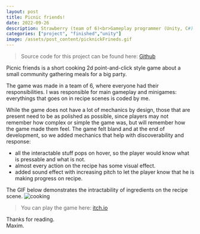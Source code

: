 ```yaml
---
layout: post
title: Picnic friends!
date: 2022-09-26
description: Strawberry (team of 6)<br>Gameplay programmer (Unity, C#)
categories: ["project", "finished","unity"]
image: /assets/post_content/picknickFrineds.gif
---
```

> Source code for this project can be found here: [Github](https://github.com/SillyTinyBird/whgjam2022strawberry)

Picnic friends is a short cooking 2d point-and-click style game about a small community gathering meals for a big party.

The game was made in a team of 6, where everyone had their responsibilities. I was responsible for main gameplay and minigames: everythings that goes on in recipe scenes is coded by me.

While the game does not have a lot of mechanics by design, those that are present need to be as polished as possible, since players may not remember how complex or simple the game was, but will remember how the game made them feel. The game felt bland and at the end of development, so we added mechanics that help with discoverability and response:
- all the interactable stuff pops on hover, so the player would know what is pressable and what is not.
- almost every action on the recipe has some visual effect.
- added sound effect with increasing pitch to let the player know that he is making progress on recipe. 

The GIF below demonstrates the intractability of ingredients on the recipe scene.
![cooking]({{site.baseurl}}/assets/post_content/cooking.gif)
>You can play the game here: [itch.io](https://alexu16.itch.io/picnic-friends)

Thanks for reading.<br>
Maxim.


